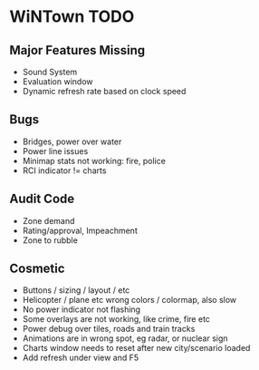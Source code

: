 # WiNTown TODO


## Major Features Missing
- Sound System
- Evaluation window
- Dynamic refresh rate based on clock speed


## Bugs
- Bridges, power over water
- Power line issues
- Minimap stats not working: fire, police
- RCI indicator != charts

## Audit Code
- Zone demand
- Rating/approval, Impeachment
- Zone to rubble


## Cosmetic
- Buttons / sizing / layout / etc
- Helicopter / plane etc wrong colors / colormap, also slow
- No power indicator not flashing
- Some overlays are not working, like crime, fire etc
- Power debug over tiles, roads and train tracks
- Animations are in wrong spot, eg radar, or nuclear sign
- Charts window needs to reset after new city/scenario loaded
- Add refresh under view and F5


